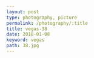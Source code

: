 ```yaml
---
layout: post
type: photography, picture
permalink: /photography/:title
title: vegas-38
date: 2018-01-08
keyword: vegas
path: 38.jpg
---
```



